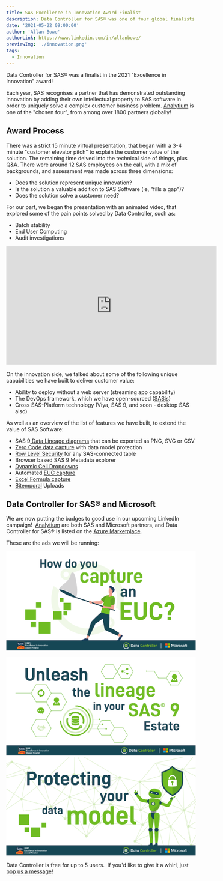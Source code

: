 ```yaml
---
title: SAS Excellence in Innovation Award Finalist
description: Data Controller for SAS® was one of four global finalists in the 2021 Excellence in Innovation partner award!
date: '2021-05-22 09:00:00'
author: 'Allan Bowe'
authorLink: https://www.linkedin.com/in/allanbowe/
previewImg: './innovation.png'
tags:
  - Innovation
---
```


Data Controller for SAS® was a finalist in the 2021 "Excellence in Innovation" award!

Each year, SAS recognises a partner that has demonstrated outstanding innovation by adding their own intellectual property to SAS software in order to uniquely solve a complex customer business problem. [Analytium](https://sasapps.io) is one of the "chosen four", from among over 1800 partners globally!

## Award Process

There was a strict 15 minute virtual presentation, that began with a 3-4 minute "customer elevator pitch" to explain the customer value of the solution. The remaining time delved into the technical side of things, plus Q&amp;A. There were around 12 SAS employees on the call, with a mix of backgrounds, and assessment was made across three dimensions:

- Does the solution represent unique innovation?
- Is the solution a valuable addition to SAS Software (ie, "fills a gap")?
- Does the solution solve a customer need?

For our part, we began the presentation with an animated video, that explored some of the pain points solved by Data Controller, such as:

- Batch stability
- End User Computing
- Audit investigations

<iframe width="560" height="315" src="https://www.youtube-nocookie.com/embed/M8hafkS4zY4" title="YouTube video player" frameborder="0" allow="accelerometer; autoplay; clipboard-write; encrypted-media; gyroscope; picture-in-picture" allowfullscreen></iframe>

On the innovation side, we talked about some of the following unique capabilities we have built to deliver customer value:

- Ability to deploy without a web server (streaming app capability)
- The DevOps framework, which we have open-sourced ([SASjs](https://sasjs.io))
- Cross SAS-Platform technology (Viya, SAS 9, and soon - desktop SAS also)

As well as an overview of the list of features we have built, to extend the value of SAS Software:

- SAS 9[ Data Lineage diagrams](https://docs.datacontroller.io/videos/#data-lineage) that can be exported as PNG, SVG or CSV
- [Zero Code data capture](/5-zero-code-ways-to-import-excel-into-sas/) with data model protection
- [Row Level Security](/row-level-security/) for any SAS-connected table
- Browser based SAS 9 Metadata explorer
- [Dynamic Cell Dropdowns](https://docs.datacontroller.io/dynamic-cell-dropdown/)
- Automated [EUC capture](/euc-management-system/)
- [Excel Formula capture](https://docs.datacontroller.io/excel/)
- [Bitemporal](/bitemporal-historisation-and-the-sas-dds/) Uploads

## Data Controller for SAS® and Microsoft

We are now putting the badges to good use in our upcoming LinkedIn campaign!  [Analytium](https://sasapps.io) are both SAS and Microsoft partners, and Data Controller for SAS® is listed on the [Azure Marketplace](https://azuremarketplace.microsoft.com/en-us/marketplace/apps/analytiumltd1582389146376.datacontrollerforsas?tab=Overview).

These are the ads we will be running:

![](./capture_euc_sasaward_ms.png)

![](./lineage_sasaward_ms.png)
![](./model_sasaward_ms.png)

Data Controller is free for up to 5 users.  If you'd like to give it a whirl, just [pop us a message](/contact)!
